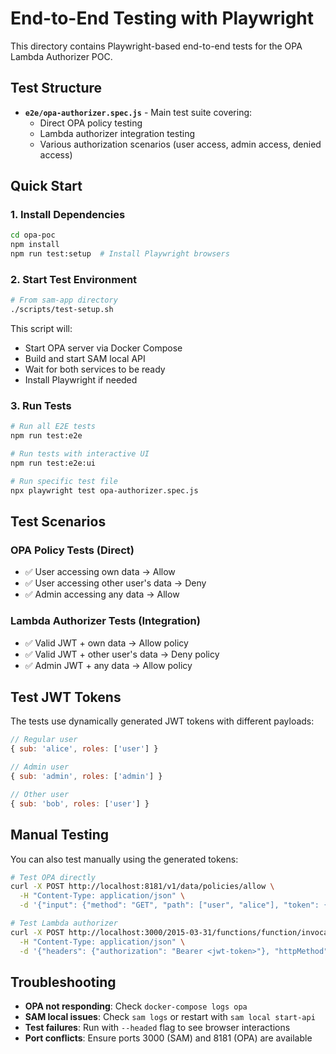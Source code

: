 # End-to-End Testing with Playwright

This directory contains Playwright-based end-to-end tests for the OPA Lambda Authorizer POC.

## Test Structure

- **`e2e/opa-authorizer.spec.js`** - Main test suite covering:
  - Direct OPA policy testing
  - Lambda authorizer integration testing
  - Various authorization scenarios (user access, admin access, denied access)

## Quick Start

### 1. Install Dependencies

```bash
cd opa-poc
npm install
npm run test:setup  # Install Playwright browsers
```

### 2. Start Test Environment

```bash
# From sam-app directory
./scripts/test-setup.sh
```

This script will:

- Start OPA server via Docker Compose
- Build and start SAM local API
- Wait for both services to be ready
- Install Playwright if needed

### 3. Run Tests

```bash
# Run all E2E tests
npm run test:e2e

# Run tests with interactive UI
npm run test:e2e:ui

# Run specific test file
npx playwright test opa-authorizer.spec.js
```

## Test Scenarios

### OPA Policy Tests (Direct)

- ✅ User accessing own data → Allow
- ✅ User accessing other user's data → Deny
- ✅ Admin accessing any data → Allow

### Lambda Authorizer Tests (Integration)

- ✅ Valid JWT + own data → Allow policy
- ✅ Valid JWT + other user's data → Deny policy
- ✅ Admin JWT + any data → Allow policy

## Test JWT Tokens

The tests use dynamically generated JWT tokens with different payloads:

```javascript
// Regular user
{ sub: 'alice', roles: ['user'] }

// Admin user
{ sub: 'admin', roles: ['admin'] }

// Other user
{ sub: 'bob', roles: ['user'] }
```

## Manual Testing

You can also test manually using the generated tokens:

```bash
# Test OPA directly
curl -X POST http://localhost:8181/v1/data/policies/allow \
  -H "Content-Type: application/json" \
  -d '{"input": {"method": "GET", "path": ["user", "alice"], "token": {"payload": {"sub": "alice", "roles": ["user"]}}, "user_id": "alice"}}'

# Test Lambda authorizer
curl -X POST http://localhost:3000/2015-03-31/functions/function/invocations \
  -H "Content-Type: application/json" \
  -d '{"headers": {"authorization": "Bearer <jwt-token>"}, "httpMethod": "GET", "path": "/user/alice", "methodArn": "arn:aws:execute-api:us-east-1:123456789012:abcdef123/test/GET/user/alice"}'
```

## Troubleshooting

- **OPA not responding**: Check `docker-compose logs opa`
- **SAM local issues**: Check `sam logs` or restart with `sam local start-api`
- **Test failures**: Run with `--headed` flag to see browser interactions
- **Port conflicts**: Ensure ports 3000 (SAM) and 8181 (OPA) are available
